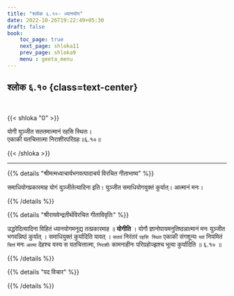 ```yaml
---
title: "श्लोक ६.१०- ध्यानयोग"
date: 2022-10-26T19:22:49+05:30
draft: false
book:
    toc_page: true
    next_page: shloka11
    prev_page: shloka9
    menu : geeta_menu
---
```




## श्लोक ६.१० {class=text-center}

<br/>

{{< shloka  "0"  >}}

योगी युञ्जीत सततमात्मानं रहसि स्थितः।  
एकाकी यतचित्तात्मा निराशीरपरिग्रहः॥६.१०॥

{{< /shloka >}}

---


{{% details "श्रीमत्मध्वाचार्यभगवत्पादाचर्य विरचित  गीताभाष्य" %}}

समाधियोगप्रकारमाह योगं युञ्जीतेत्यादिना इति। युञ्जीत समाधियोगयुक्तं कुर्यात्। आत्मानं मनः।

{{% /details %}}



{{% details "श्रीराघवेन्द्रतीर्थविरचित गीताविवृतिः" %}}

उद्धरेदित्यादिना विहितं ध्यानयोगमनूद्य तत्प्रकारमाह ॥ **योगीति** ।
योगौ ज्ञानोपायमनुतिष्ठन्नात्मानं मनः युञ्जीत भगवन्निष्ठं कुर्यात्‌ । समाधियुक्तं
कुर्यादिति यावत्‌ । `सततं` निरंतरं `रहसि स्थित` एकाकी संगशून्यः `यतं` नियमितं
`चित्तं` मनः `आत्मा` देहश्च यस्य स यतचित्तात्मा, `निराशीः` कामनाहीनः
परिग्रहोज्झश्च भूत्वा कुर्यादिति ॥ ६.१० ॥

{{% /details %}}



{{% details "पद विचार" %}}


{{% /details %}}
